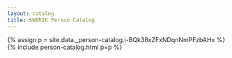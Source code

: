 ```yaml
---
layout: catalog
title: SWERIK Person Catalog
---
```

{% assign p = site.data._person-catalog.i-BQk38xZFxNDqnNmPFzbAHx %}
{% include person-catalog.html p=p %}

